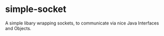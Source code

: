 # simple-socket
A simple libary wrapping sockets, to communicate via nice Java Interfaces and Objects.
